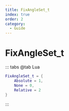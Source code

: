 ```yaml
---
title: FixAngleSet_t
index: true
order: 2
category:
  - Guide
---
```


# FixAngleSet_t
::: tabs
@tab Lua
```lua
FixAngleSet_t = {
    Absolute = 1,
    None = 0,
    Relative = 2
}
```
:::